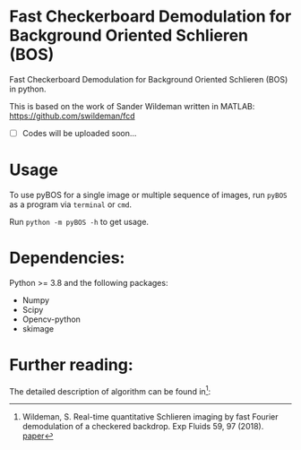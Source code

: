 # Fast Checkerboard Demodulation for Background Oriented Schlieren (BOS)
Fast Checkerboard Demodulation for Background Oriented Schlieren (BOS) in python.

This is based on the work of Sander Wildeman written in MATLAB: https://github.com/swildeman/fcd

- [ ]  Codes will be uploaded soon...


# Usage
To use pyBOS for a single image or multiple sequence of images, run `pyBOS` as a program via `terminal` or `cmd`.
 
Run `python -m pyBOS -h` to get usage.

# Dependencies:
Python >= 3.8 and the following packages:

- Numpy
- Scipy
- Opencv-python
- skimage


# Further reading:
The detailed description of algorithm can be found in[^1]: 
[^1]: Wildeman, S. Real-time quantitative Schlieren imaging by fast Fourier demodulation of a checkered backdrop. Exp Fluids 59, 97 (2018). [paper](https://doi.org/10.1007/s00348-018-2553-9)
